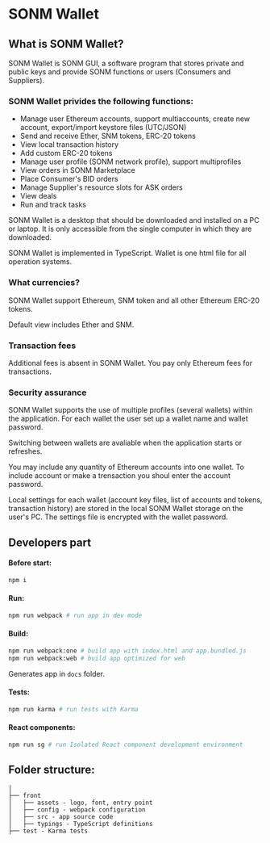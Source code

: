 # SONM Wallet

## What is SONM Wallet?

SONM Wallet is SONM GUI, a software program that stores private and public keys and provide SONM functions or users (Consumers and Suppliers).

### SONM Wallet privides the following functions:
* Manage user Ethereum accounts, support multiaccounts, create new account, export/import keystore files (UTC/JSON)
* Send and receive Ether, SNM tokens, ERC-20 tokens
* View local transaction history
* Add custom ERC-20 tokens
* Manage user profile (SONM network profile), support multiprofiles
* View orders in SONM Marketplace
* Place Consumer's BID orders
* Manage Supplier's resource slots for ASK orders
* View deals
* Run and track tasks

SONM Wallet is a desktop that should be downloaded and installed on a PC or laptop. It is only accessible from the single computer in which they are downloaded. 

SONM Wallet is implemented in TypeScript. Wallet is one html file for all operation systems.

### What currencies?
SONM Wallet support Ethereum, SNM token and all other Ethereum ERC-20 tokens.

Default view includes Ether and SNM. 

### Transaction fees
Additional fees is absent in SONM Wallet.
You pay only Ethereum fees for transactions.

### Security assurance
SONM Wallet supports the use of multiple profiles (several wallets) within the application. For each wallet the user set up a wallet name and wallet password.

Switching between wallets are avaliable when the application starts or refreshes.

You may include any quantity of Ethereum accounts into one wallet. To include account or make a trensaction you shoul enter the account password.

Local settings for each wallet (account key files, list of accounts and tokens, transaction history) are stored in the local SONM Wallet  storage on the user's PC. The settings file is encrypted with the wallet password.

## Developers part

#### Before start:

```bash
npm i
```

#### Run:

```bash
npm run webpack # run app in dev mode
```

#### Build:
```bash
npm run webpack:one # build app with index.html and app.bundled.js
npm run webpack:web # build app optimized for web
```

Generates app in `docs` folder.

#### Tests:

```bash
npm run karma # run tests with Karma
```

#### React components:

```bash
npm run sg # run Isolated React component development environment
```

## Folder structure:

```
│
├── front
│   ├── assets - logo, font, entry point
│   ├── config - webpack configuration
│   ├── src - app source code
│   ├── typings - TypeScript definitions
├── test - Karma tests
```